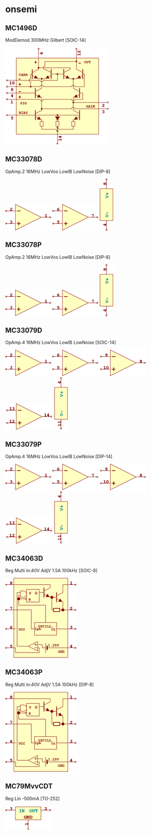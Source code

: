 # onsemi

## MC1496D
ModDemod 300MHz Gilbert [SOIC-14]

![MC1496D__1__1](/images/onsemi__MC1496D__1__1.png?raw=true) 

## MC33078D
OpAmp.2 16MHz LowVos LowIB LowNoise [DIP-8]

![MC33078D__1__1](/images/AnalogDevices__AD8552ARUZ__1__1.png?raw=true) 
![MC33078D__2__1](/images/AnalogDevices__AD8552ARUZ__2__1.png?raw=true) 
![MC33078D__3__1](/images/AnalogDevices__AD8552ARUZ__3__1.png?raw=true) 

## MC33078P
OpAmp.2 16MHz LowVos LowIB LowNoise [DIP-8]

![MC33078P__1__1](/images/AnalogDevices__AD8552ARUZ__1__1.png?raw=true) 
![MC33078P__2__1](/images/AnalogDevices__AD8552ARUZ__2__1.png?raw=true) 
![MC33078P__3__1](/images/AnalogDevices__AD8552ARUZ__3__1.png?raw=true) 

## MC33079D
OpAmp.4 16MHz LowVos LowIB LowNoise [SOIC-14]

![MC33079D__1__1](/images/AnalogDevices__AD8552ARUZ__1__1.png?raw=true) 
![MC33079D__2__1](/images/AnalogDevices__AD8552ARUZ__2__1.png?raw=true) 
![MC33079D__3__1](/images/AnalogDevices__AD8554ARUZ__3__1.png?raw=true) 
![MC33079D__4__1](/images/AnalogDevices__AD8554ARUZ__4__1.png?raw=true) 
![MC33079D__5__1](/images/AnalogDevices__AD8554ARUZ__5__1.png?raw=true) 

## MC33079P
OpAmp.4 16MHz LowVos LowIB LowNoise [DIP-14]

![MC33079P__1__1](/images/AnalogDevices__AD8552ARUZ__1__1.png?raw=true) 
![MC33079P__2__1](/images/AnalogDevices__AD8552ARUZ__2__1.png?raw=true) 
![MC33079P__3__1](/images/AnalogDevices__AD8554ARUZ__3__1.png?raw=true) 
![MC33079P__4__1](/images/AnalogDevices__AD8554ARUZ__4__1.png?raw=true) 
![MC33079P__5__1](/images/AnalogDevices__AD8554ARUZ__5__1.png?raw=true) 

## MC34063D
Reg Multi in:40V AdjV 1.5A 100kHz [SOIC-8]

![MC34063D__1__1](/images/onsemi__MC34063D__1__1.png?raw=true) 

## MC34063P
Reg Multi in:40V AdjV 1.5A 100kHz [DIP-8]

![MC34063P__1__1](/images/onsemi__MC34063D__1__1.png?raw=true) 

## MC79MvvCDT
Reg Lin -500mA [TO-252]

![MC79MvvCDT__1__1](/images/ST__L79vvCD2T__1__1.png?raw=true) 

